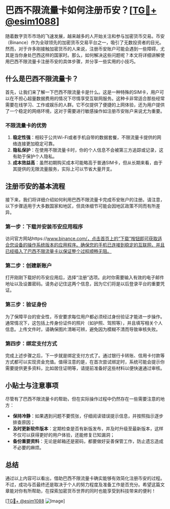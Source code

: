 # 巴西不限流量卡如何注册币安？[[TG💪+ @esim1088](https://t.me/s/esim1088)]

随着数字货币市场的飞速发展，越来越多的人开始关注和参与加密货币交易。币安（Binance）作为全球领先的加密货币交易平台之一，吸引了无数投资者的目光。然而，对于许多刚接触加密货币的人来说，注册币安账户可能会遇到一些障碍，尤其是当你身处巴西这样的国家时。那么，如何解决这些问题呢？本文将详细讲解使用巴西不限流量卡注册币安的具体步骤，并分享一些实用的小技巧。

## 什么是巴西不限流量卡？

首先，让我们来了解一下巴西不限流量卡是什么。这是一种特殊的SIM卡，用户可以在不担心超量数据费用的情况下尽情享受互联网服务。这种卡非常适合那些经常需要在线学习、工作或娱乐的人群。它不仅提供了便捷的上网体验，还为用户提供了一个稳定的网络环境，这对于需要进行敏感操作如注册币安账户来说尤为重要。

### 不限流量卡的优势

1. **稳定性强**：相较于公共Wi-Fi或者手机自带的数据套餐，不限流量卡提供的网络连接更加稳定可靠。
2. **隐私保护**：在使用不限流量卡时，你的个人信息不会被第三方追踪或记录，这有助于保护个人隐私。
3. **成本效益高**：虽然初期购买成本可能略高于普通SIM卡，但从长期来看，由于其提供的无限流量服务，实际上可以节省大量开支。

## 注册币安的基本流程

接下来，我们将详细介绍如何利用巴西不限流量卡完成币安账户的注册。请注意，以下步骤适用于大多数国家和地区，但具体细节可能会因地区政策不同而有所差异。

### 第一步：下载并安装币安应用程序

访问官方网站https://www.binance.com/，点击首页上的“下载”按钮即可获取适合您设备的操作系统版本的应用程序。确保您的手机已连接到稳定的互联网，并且已经插入了巴西不限流量卡以保证整个过程顺畅无阻。

### 第二步：创建新账户

打开刚刚下载好的币安应用后，选择“注册”选项。此时你需要输入有效的电子邮件地址以及设置密码。请务必记住这两个信息，因为它们将是以后登录平台的重要凭证。

### 第三步：验证身份

为了保障平台的安全性，币安要求每位用户都必须经过身份验证才能进一步操作。通常情况下，这包括上传身份证件的照片（如护照、驾照等），并且填写相关个人信息。上传文件时，请确保图片清晰可辨，避免因为模糊不清而导致审核失败。

### 第四步：绑定支付方式

完成上述步骤之后，下一步就是绑定支付方式了。通过银行卡转账、信用卡付款等方式都可以实现资金充值。值得注意的是，在首次尝试绑定时，系统可能会提示你需要提供更多资料，比如居住证明等，请提前准备好这些材料以便快速通过审核。

## 小贴士与注意事项

尽管有了巴西不限流量卡的帮助，但在实际操作过程中仍然存在一些需要注意的地方：

- **保持冷静**：如果遇到问题不要慌张，仔细阅读错误提示信息，并按照指示逐步排查原因；
- **及时更新软件版本**：定期检查是否有新版发布，并及时升级至最新版本，这样不仅可以获得更好的用户体验，还能修复已知漏洞；
- **备份重要资料**：无论是邮箱还是密码，都要做好妥善保管工作，防止遗忘造成不必要的麻烦。

## 总结

通过以上内容可以看出，借助巴西不限流量卡确实能够有效简化注册币安的过程。不过，成功与否最终还是取决于个人的努力程度及准备工作是否充分。希望这篇文章能对你有所帮助，在探索加密货币世界的同时也能享受到科技带来的便利！

[[TG💪+ @esim1088](https://t.me/s/esim1088) ![Image](https://i.postimg.cc/4NQfJmqS/Snipaste-2025-05-13-00-14-12.png)]